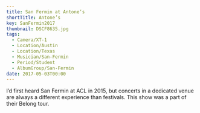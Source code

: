 ```yaml
---
title: San Fermin at Antone’s
shortTitle: Antone’s
key: SanFermin2017
thumbnail: DSCF8635.jpg
tags:
  - Camera/XT-1
  - Location/Austin
  - Location/Texas
  - Musician/San-Fermin
  - Period/Student
  - AlbumGroup/San-Fermin
date: 2017-05-03T00:00
---
```

I’d first heard San Fermin at ACL in 2015, but concerts in a dedicated venue are always a different experience than festivals. This show was a part of their Belong tour.
